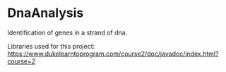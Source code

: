 # DnaAnalysis
Identification of genes in a strand of dna.

Libraries used for this project:
https://www.dukelearntoprogram.com/course2/doc/javadoc/index.html?course=2 
